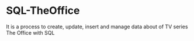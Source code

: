 # SQL-TheOffice
 It is a process to create, update, insert and manage data about of TV series The Office with SQL
